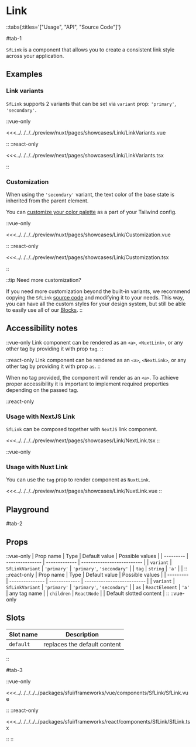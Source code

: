 # Link

::tabs{:titles='["Usage", "API", "Source Code"]'}

#tab-1

`SfLink` is a component that allows you to create a consistent link style across your application.

## Examples

### Link variants

`SfLink` supports 2 variants that can be set via `variant` prop: `'primary'`, `'secondary'`.

<Showcase showcase-name="Link/LinkVariants">

::vue-only

<<<../../../../preview/nuxt/pages/showcases/Link/LinkVariants.vue

::
::react-only

<<<../../../../preview/next/pages/showcases/Link/LinkVariants.tsx

::

</Showcase>

### Customization

When using the `'secondary'` variant, the text color of the base state is inherited from the parent element.

You can [customize your color palette](../customization/theming.html) as a part of your Tailwind config.

<Showcase showcase-name="Link/Customization">

::vue-only

<<<../../../../preview/nuxt/pages/showcases/Link/Customization.vue

::
::react-only

<<<../../../../preview/next/pages/showcases/Link/Customization.tsx

::

</Showcase>

::tip Need more customization?

If you need more customization beyond the built-in variants, we recommend copying the `SfLink` [source code](#source) and modifying it to your needs. This way, you can have all the custom styles for your design system, but still be able to easily use all of our [Blocks](./blocks.html).
::



## Accessibility notes

::vue-only
Link component can be rendered as an `<a>`, `<NuxtLink>`, or any other tag by providing it with prop `tag`. 
::

::react-only
Link component can be rendered as an `<a>`, `<NextLink>`, or any other tag by providing it with prop `as`. 
::



When no tag provided, the component will render as an `<a>`. To achieve proper accessibility it is important to implement required properties depending on the passed tag.

::react-only
### Usage with NextJS Link

`SfLink` can be composed together with `NextJS` link component.

<Showcase showcase-name="Link/NextLink">
<<<../../../../preview/next/pages/showcases/Link/NextLink.tsx
</Showcase>
::

::vue-only

### Usage with Nuxt Link

You can use the `tag` prop to render component as `NuxtLink`.

<Showcase showcase-name="Link/NuxtLink">
<<<../../../../preview/nuxt/pages/showcases/Link/NuxtLink.vue
</Showcase>
::

## Playground

<Generate />

#tab-2

## Props

::vue-only
| Prop name | Type            | Default value | Possible values            |
| --------- | --------------- | ------------- | -------------------------- |
| `variant` | `SfLinkVariant` | `'primary'`   | `'primary'`, `'secondary'` |
| `tag` | `string` | `'a'` | |
::
::react-only
| Prop name | Type            | Default value | Possible values            |
| --------- | --------------- | ------------- | -------------------------- |
| `variant` | `SfLinkVariant` | `'primary'`   | `'primary'`, `'secondary'` |
| `as` | `ReactElement` | `'a'` | any tag name |
| `children` | `ReactNode` | | Default slotted content |
::
::vue-only

## Slots
| Slot name | Description                  |
| --------- | ---------------------------- |
| `default` | replaces the default content |
::

#tab-3

::vue-only

<<<../../../../../packages/sfui/frameworks/vue/components/SfLink/SfLink.vue

::
::react-only

<<<../../../../../packages/sfui/frameworks/react/components/SfLink/SfLink.tsx

::
::
